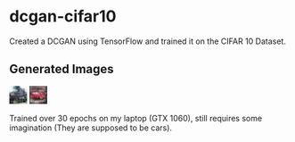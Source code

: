 # dcgan-cifar10

Created a DCGAN using TensorFlow and trained it on the CIFAR 10 Dataset.

## Generated Images
![](https://raw.githubusercontent.com/gorold/dcgan-cifar10/master/generated_images/epoch_24_iter_40.jpg)
![](https://raw.githubusercontent.com/gorold/dcgan-cifar10/master/generated_images/epoch_30_iter_20.jpg)

Trained over 30 epochs on my laptop (GTX 1060), still requires some imagination (They are supposed to be cars). 


